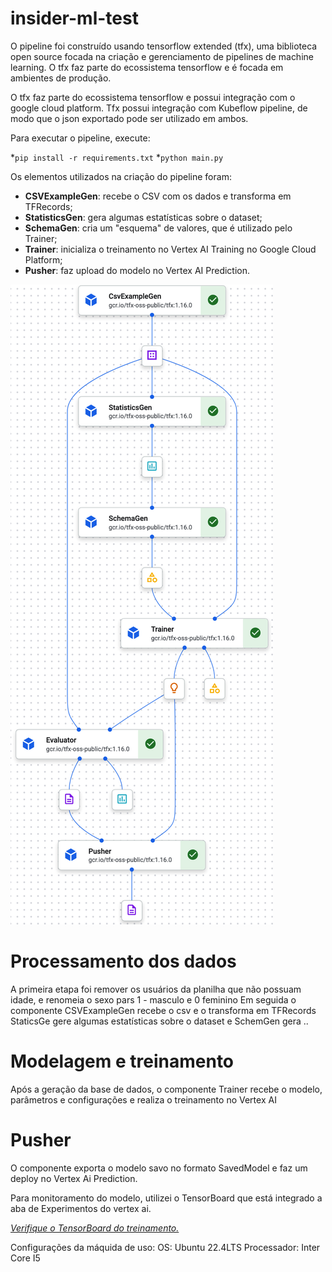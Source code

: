 # insider-ml-test

O pipeline foi construído usando tensorflow extended (tfx), uma biblioteca open source focada na criação e gerenciamento de pipelines de machine learning. O tfx faz parte do ecossistema tensorflow e é focada em ambientes de produção.

O tfx faz parte do ecossistema tensorflow e possui integração com o google cloud platform.
Tfx possui integração com Kubeflow pipeline, de modo que o json exportado pode ser utilizado em ambos.

Para executar o pipeline, execute:

*`pip install -r requirements.txt`
*`python main.py`

Os elementos utilizados na criação do pipeline foram:


* **CSVExampleGen**: recebe o CSV com os dados e transforma em TFRecords;
* **StatisticsGen**: gera algumas estatísticas sobre o dataset;
* **SchemaGen**: cria um "esquema" de valores, que é utilizado pelo Trainer;
* **Trainer**: inicializa o treinamento no Vertex AI Training no Google Cloud Platform;
* **Pusher**: faz upload do modelo no Vertex AI Prediction.

![Pipeline de Treinamento](imagens/image_1.png)

Processamento dos dados
=================================================

A primeira etapa foi remover os usuários da planilha que não possuam idade, e renomeia o sexo pars 1 - masculo e 0 feminino
Em seguida o componente CSVExampleGen recebe o csv e o transforma em TFRecords
StaticsGe gere algumas estatísticas sobre o dataset e SchemGen gera ..

Modelagem e treinamento
=================================================

Após a geração da base de dados, o componente Trainer recebe o modelo, parâmetros e configurações e realiza o treinamento no Vertex AI

Pusher
=================================================

O componente exporta o modelo savo no formato SavedModel e faz um deploy no Vertex Ai Prediction.


Para monitoramento do modelo, utilizei o TensorBoard que está integrado a aba de Experimentos do vertex ai.

*[Verifique o TensorBoard do treinamento. ](https://us-central1.tensorboard.googleusercontent.com/experiment/projects+913507232607+locations+us-central1+tensorboards+6450522458859503616+experiments+3715416520885534720/#scalars)*

Configurações da máquida de uso:
OS: Ubuntu 22.4LTS
Processador: Inter Core I5
